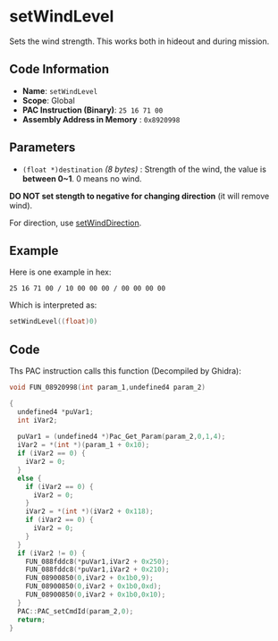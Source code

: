 # setWindLevel

Sets the wind strength. This works both in hideout and during mission.

## Code Information

- **Name**: `setWindLevel`
- **Scope**: Global
- **PAC Instruction (Binary)**: `25 16 71 00`
- **Assembly Address in Memory** : `0x8920998`

## Parameters

- `(float *)destination` *(8 bytes)* :  Strength of the wind, the value is **between 0~1**. 0 means no wind.

**DO NOT set stength to negative for changing direction** (it will remove wind).

For direction, use [setWindDirection](./setwinddirection.md).

## Example

Here is one example in hex:

```25 16 71 00 / 10 00 00 00 / 00 00 00 00```

Which is interpreted as:

```c
setWindLevel((float)0)
```

## Code

Ths PAC instruction calls this function (Decompiled by Ghidra):

```c
void FUN_08920998(int param_1,undefined4 param_2)

{
  undefined4 *puVar1;
  int iVar2;
  
  puVar1 = (undefined4 *)Pac_Get_Param(param_2,0,1,4);
  iVar2 = *(int *)(param_1 + 0x10);
  if (iVar2 == 0) {
    iVar2 = 0;
  }
  else {
    if (iVar2 == 0) {
      iVar2 = 0;
    }
    iVar2 = *(int *)(iVar2 + 0x118);
    if (iVar2 == 0) {
      iVar2 = 0;
    }
  }
  if (iVar2 != 0) {
    FUN_088fddc8(*puVar1,iVar2 + 0x250);
    FUN_088fddc8(*puVar1,iVar2 + 0x210);
    FUN_08900850(0,iVar2 + 0x1b0,9);
    FUN_08900850(0,iVar2 + 0x1b0,0xd);
    FUN_08900850(0,iVar2 + 0x1b0,0x10);
  }
  PAC::PAC_setCmdId(param_2,0);
  return;
}
```


